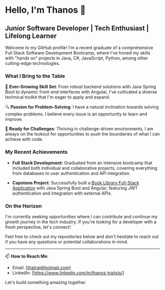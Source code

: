 # Hello, I'm Thanos 👋

## Junior Software Developer | Tech Enthusiast | Lifelong Learner

Welcome to my GitHub profile! I'm a recent graduate of a comprehensive Full Stack Software Development Bootcamp, where I've honed my skills with "hands on" projects in Java, C#, JavaScript, Python, among other cutting-edge technologies.
 
### What I Bring to the Table

🌱 **Ever-Growing Skill Set**: From robust backend solutions with Java Spring Boot to dynamic front-end interfaces with Angular, I've cultivated a diverse technical toolkit that I'm eager to apply and expand.

🔍 **Passion for Problem-Solving**: I have a natural inclination towards solving complex problems. I believe every issue is an opportunity to learn and improve.

🚀 **Ready for Challenges**: Thriving in challenge-driven environments, I am always on the lookout for opportunities to push the boundaries of what I can achieve with code.

### My Recent Achievements

- **Full Stack Development**: Graduated from an intensive bootcamp that included both individual and collaborative projects, covering everything from databases to user authentication and API integration.

- **Capstone Project**: Successfully built a [Book Library Full-Stack Application](https://github.com/ThanosTrai/booklibapp-project-springboot) with Java Spring Boot and Angular, featuring JWT authentication and integration with external APIs.

### On the Horizon

I'm currently seeking opportunities where I can contribute and continue my growth journey in the tech industry. If you're looking for a developer with a fresh perspective, let's connect!

Feel free to check out my repositories below and don't hesitate to reach out if you have any questions or potential collaborations in mind.

---

📫 **How to Reach Me**: 

- Email: [thatrai@hotmail.com]
- LinkedIn: [https://www.linkedin.com/in/thanos-traitsis/]

Let's build something amazing together.
